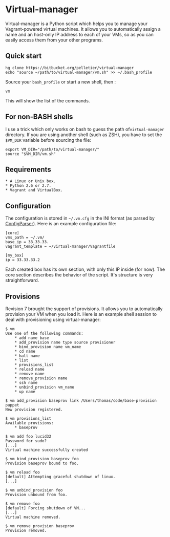 # Virtual-manager

Virtual-manager is a Python script which helps you to manage your
Vagrant-powered virtual machines. It allows you to automatically assign a name
and an host-only IP address to each of your VMs, so as you can easily access
them from your other programs.

## Quick start

    hg clone https://bitbucket.org/pelletier/virtual-manager
    echo "source ~/path/to/virtual-manager/vm.sh" >> ~/.bash_profile

Source your `bash_profile` or start a new shell, then :

    vm

This will show the list of the commands.

## For non-BASH shells

I use a trick which only works on bash to guess the path of`virtual-manager`
directory. If you are using another shell (such as ZSH), you have to set the
`$VM_DIR` variable before sourcing the file:

    export VM_DIR="/path/to/virtual-manager/"
    source "$VM_DIR/vm.sh"

## Requirements

    * A Linux or Unix box.
    * Python 2.6 or 2.7.
    * Vagrant and VirtualBox.

## Configuration

The configuration is stored in `~/.vm.cfg` in the INI format (as parsed by
[ConfigParser](http://docs.python.org/library/configparser.html)). Here is an
example configuration file:

    [core]
    vms_path = ~/.vm/
    base_ip = 33.33.33.
    vagrant_template = ~/virtual-manager/Vagrantfile

    [my_box]
    ip = 33.33.33.2

Each created box has its own section, with only this IP inside (for now). The
core section describes the behavior of the script. It's structure is very
straightforward.

## Provisions

Revision 7 brought the support of provisions. It allows you to automatically
provision your VM when you load it. Here is an example shell session to deal
with provisioning using virtual-manager:

    $ vm
    Use one of the following commands:
        * add name base
        * add_provision name type source provisioner
        * bind_provision name vm_name
        * cd name
        * halt name
        * list
        * provisions_list
        * reload name
        * remove name
        * remove_provision name
        * ssh name
        * unbind_provision vm_name
        * up name

    $ vm add_provision baseprov link /Users/thomas/code/base-provision puppet
    New provision registered.

    $ vm provisions_list
    Available provisions:
        * baseprov

    $ vm add foo lucid32
    Password for sudo?
    [...]
    Virtual machine successfully created

    $ vm bind_provision baseprov foo
    Provision baseprov bound to foo.

    $ vm reload foo
    [default] Attempting graceful shutdown of linux.
    [...]

    $ vm unbind_provision foo
    Provision unbound from foo.

    $ vm remove foo
    [default] Forcing shutdown of VM...
    [...]
    Virtual machine removed.

    $ vm remove_provision baseprov
    Provision removed.

